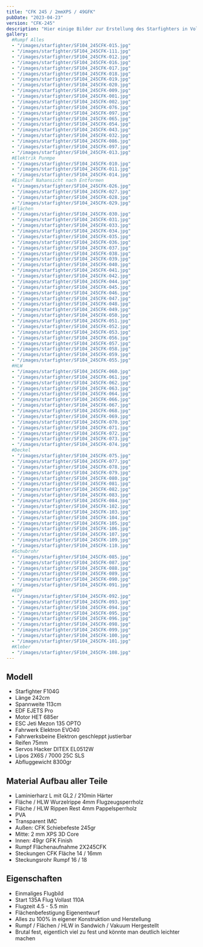 ```yaml
---
title: "CFK 245 / 2mmXPS / 49GFK"
pubDate: "2023-04-23"
version: "CFK-245"
description: "Hier einige Bilder zur Erstellung des Starfighters in Voll Carbon"
gallery:
  #Rumpf Alles
  - "/images/starfighter/SF104_245CFK-015.jpg"
  - "/images/starfighter/SF104_245CFK-111.jpg"
  - "/images/starfighter/SF104_245CFK-012.jpg"
  - "/images/starfighter/SF104_245CFK-016.jpg"
  - "/images/starfighter/SF104_245CFK-017.jpg"
  - "/images/starfighter/SF104_245CFK-018.jpg"
  - "/images/starfighter/SF104_245CFK-019.jpg"
  - "/images/starfighter/SF104_245CFK-020.jpg"
  - "/images/starfighter/SF104_245CFK-009.jpg"
  - "/images/starfighter/SF104_245CFK-001.jpg"
  - "/images/starfighter/SF104_245CFK-002.jpg"
  - "/images/starfighter/SF104_245CFK-076.jpg"
  - "/images/starfighter/SF104_245CFK-097.jpg"
  - "/images/starfighter/SF104_245CFK-065.jpg"
  - "/images/starfighter/SF104_245CFK-054.jpg"
  - "/images/starfighter/SF104_245CFK-043.jpg"
  - "/images/starfighter/SF104_245CFK-032.jpg"
  - "/images/starfighter/SF104_245CFK-086.jpg"
  - "/images/starfighter/SF104_245CFK-097.jpg"
  - "/images/starfighter/SF104_245CFK-013.jpg"
  #Elektrik Punmpe
  - "/images/starfighter/SF104_245CFK-010.jpg"
  - "/images/starfighter/SF104_245CFK-011.jpg"
  - "/images/starfighter/SF104_245CFK-014.jpg"
  #Einlauf Nahansicht nach Entformen
  - "/images/starfighter/SF104_245CFK-026.jpg"
  - "/images/starfighter/SF104_245CFK-027.jpg"
  - "/images/starfighter/SF104_245CFK-028.jpg"
  - "/images/starfighter/SF104_245CFK-029.jpg"
  #Flächen
  - "/images/starfighter/SF104_245CFK-030.jpg"
  - "/images/starfighter/SF104_245CFK-031.jpg"
  - "/images/starfighter/SF104_245CFK-033.jpg"
  - "/images/starfighter/SF104_245CFK-034.jpg"
  - "/images/starfighter/SF104_245CFK-035.jpg"
  - "/images/starfighter/SF104_245CFK-036.jpg"
  - "/images/starfighter/SF104_245CFK-037.jpg"
  - "/images/starfighter/SF104_245CFK-038.jpg"
  - "/images/starfighter/SF104_245CFK-039.jpg"
  - "/images/starfighter/SF104_245CFK-040.jpg"
  - "/images/starfighter/SF104_245CFK-041.jpg"
  - "/images/starfighter/SF104_245CFK-042.jpg"
  - "/images/starfighter/SF104_245CFK-044.jpg"
  - "/images/starfighter/SF104_245CFK-045.jpg"
  - "/images/starfighter/SF104_245CFK-046.jpg"
  - "/images/starfighter/SF104_245CFK-047.jpg"
  - "/images/starfighter/SF104_245CFK-048.jpg"
  - "/images/starfighter/SF104_245CFK-049.jpg"
  - "/images/starfighter/SF104_245CFK-050.jpg"
  - "/images/starfighter/SF104_245CFK-051.jpg"
  - "/images/starfighter/SF104_245CFK-052.jpg"
  - "/images/starfighter/SF104_245CFK-053.jpg"
  - "/images/starfighter/SF104_245CFK-056.jpg"
  - "/images/starfighter/SF104_245CFK-057.jpg"
  - "/images/starfighter/SF104_245CFK-058.jpg"
  - "/images/starfighter/SF104_245CFK-059.jpg"
  - "/images/starfighter/SF104_245CFK-055.jpg"
  #HLW
  - "/images/starfighter/SF104_245CFK-060.jpg"
  - "/images/starfighter/SF104_245CFK-061.jpg"
  - "/images/starfighter/SF104_245CFK-062.jpg"
  - "/images/starfighter/SF104_245CFK-063.jpg"
  - "/images/starfighter/SF104_245CFK-064.jpg"
  - "/images/starfighter/SF104_245CFK-066.jpg"
  - "/images/starfighter/SF104_245CFK-067.jpg"
  - "/images/starfighter/SF104_245CFK-068.jpg"
  - "/images/starfighter/SF104_245CFK-069.jpg"
  - "/images/starfighter/SF104_245CFK-070.jpg"
  - "/images/starfighter/SF104_245CFK-071.jpg"
  - "/images/starfighter/SF104_245CFK-072.jpg"
  - "/images/starfighter/SF104_245CFK-073.jpg"
  - "/images/starfighter/SF104_245CFK-074.jpg"
  #Deckel
  - "/images/starfighter/SF104_245CFK-075.jpg"
  - "/images/starfighter/SF104_245CFK-077.jpg"
  - "/images/starfighter/SF104_245CFK-078.jpg"
  - "/images/starfighter/SF104_245CFK-079.jpg"
  - "/images/starfighter/SF104_245CFK-080.jpg"
  - "/images/starfighter/SF104_245CFK-081.jpg"
  - "/images/starfighter/SF104_245CFK-082.jpg"
  - "/images/starfighter/SF104_245CFK-083.jpg"
  - "/images/starfighter/SF104_245CFK-084.jpg"
  - "/images/starfighter/SF104_245CFK-102.jpg"
  - "/images/starfighter/SF104_245CFK-103.jpg"
  - "/images/starfighter/SF104_245CFK-104.jpg"
  - "/images/starfighter/SF104_245CFK-105.jpg"
  - "/images/starfighter/SF104_245CFK-106.jpg"
  - "/images/starfighter/SF104_245CFK-107.jpg"
  - "/images/starfighter/SF104_245CFK-109.jpg"
  - "/images/starfighter/SF104_245CFK-110.jpg"
  #Schubrohr
  - "/images/starfighter/SF104_245CFK-085.jpg"
  - "/images/starfighter/SF104_245CFK-087.jpg"
  - "/images/starfighter/SF104_245CFK-088.jpg"
  - "/images/starfighter/SF104_245CFK-089.jpg"
  - "/images/starfighter/SF104_245CFK-090.jpg"
  - "/images/starfighter/SF104_245CFK-091.jpg"
  #EDF
  - "/images/starfighter/SF104_245CFK-092.jpg"
  - "/images/starfighter/SF104_245CFK-093.jpg"
  - "/images/starfighter/SF104_245CFK-094.jpg"
  - "/images/starfighter/SF104_245CFK-095.jpg"
  - "/images/starfighter/SF104_245CFK-096.jpg"
  - "/images/starfighter/SF104_245CFK-098.jpg"
  - "/images/starfighter/SF104_245CFK-099.jpg"
  - "/images/starfighter/SF104_245CFK-100.jpg"
  - "/images/starfighter/SF104_245CFK-101.jpg"
  #Kleber
  - "/images/starfighter/SF104_245CFK-108.jpg"
---
```


## Modell

- Starfighter F104G
- Länge 242cm
- Spannweite 113cm
- EDF EJETS Pro
- Motor HET 685er
- ESC Jeti Mezon 135 OPTO
- Fahrwerk Elektron EVO40
- Fahrwerksbeine Elektron geschleppt justierbar
- Reifen 75mm
- Servos Hacker DITEX EL0512W
- Lipos 2X6S / 7000 25C SLS
- Abfluggewicht 8300gr

## Material Aufbau aller Teile

- Laminierharz L mit GL2 / 210min Härter
- Fläche / HLW Wurzelrippe 4mm Flugzeugsperrholz
- Fläche / HLW Rippen Rest 4mm Pappelsperrholz
- PVA
- Transparent IMC
- Außen: CFK Schiebefeste 245gr
- Mitte: 2 mm XPS 3D Core
- Innen: 49gr GFK Finish
- Rumpf Flächenaufnahme 2X245CFK
- Steckungen CFK Fläche 14 / 16mm
- Steckungsrohr Rumpf 16 / 18

## Eigenschaften

- Einmaliges Flugbild
- Start 135A Flug Vollast 110A
- Flugzeit 4.5 - 5.5 min
- Flächenbefestigung Eigenentwurf
- Alles zu 100% in eigener Konstruktion und Herstellung
- Rumpf / Flächen / HLW in Sandwich / Vakuum Hergestellt
- Brutal fest, eigentlich viel zu fest und könnte man deutlich leichter machen
